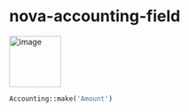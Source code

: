 # nova-accounting-field
<img width="93" alt="image" src="https://user-images.githubusercontent.com/65734304/182254311-67b6990d-2b08-4f83-828f-2fe935680a58.png">

```php
Accounting::make('Amount')
```
